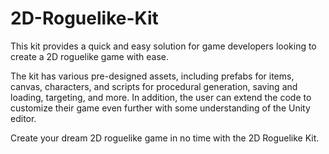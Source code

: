 # 2D-Roguelike-Kit
This kit provides a quick and easy solution for game developers looking to create a 2D roguelike game with ease. 

The kit has various pre-designed assets, including prefabs for items, canvas, characters, and scripts for procedural generation, saving and loading, targeting, and more. In addition, the user can extend the code to customize their game even further with some understanding of the Unity editor. 

Create your dream 2D roguelike game in no time with the 2D Roguelike Kit. 
